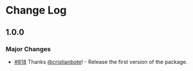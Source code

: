 # Change Log

## 1.0.0

### Major Changes

- [#818](https://github.com/frontity/frontity/pull/818) Thanks [@cristianbote](https://github.com/cristianbote)! - Release the first version of the package.
